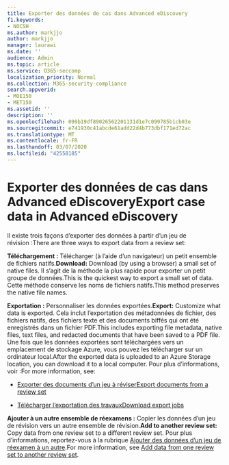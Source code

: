 ```yaml
---
title: Exporter des données de cas dans Advanced eDiscovery
f1.keywords:
- NOCSH
ms.author: markjjo
author: markjjo
manager: laurawi
ms.date: ''
audience: Admin
ms.topic: article
ms.service: O365-seccomp
localization_priority: Normal
ms.collection: M365-security-compliance
search.appverid:
- MOE150
- MET150
ms.assetid: ''
description: ''
ms.openlocfilehash: 099b19df89026562201131d1e7c099785b1cb03e
ms.sourcegitcommit: e741930c41abcde61add22d4b773dbf171ed72ac
ms.translationtype: MT
ms.contentlocale: fr-FR
ms.lasthandoff: 03/07/2020
ms.locfileid: "42558185"
---
```

# <a name="export-case-data-in-advanced-ediscovery"></a><span data-ttu-id="3e30c-102">Exporter des données de cas dans Advanced eDiscovery</span><span class="sxs-lookup"><span data-stu-id="3e30c-102">Export case data in Advanced eDiscovery</span></span>

<span data-ttu-id="3e30c-103">Il existe trois façons d’exporter des données à partir d’un jeu de révision :</span><span class="sxs-lookup"><span data-stu-id="3e30c-103">There are three ways to export data from a review set:</span></span>

<span data-ttu-id="3e30c-104">**Téléchargement :** Télécharger (à l’aide d’un navigateur) un petit ensemble de fichiers natifs.</span><span class="sxs-lookup"><span data-stu-id="3e30c-104">**Download:** Download (by using a browser) a small set of native files.</span></span> <span data-ttu-id="3e30c-105">Il s’agit de la méthode la plus rapide pour exporter un petit groupe de données.</span><span class="sxs-lookup"><span data-stu-id="3e30c-105">This is the quickest way to export a small set of data.</span></span> <span data-ttu-id="3e30c-106">Cette méthode conserve les noms de fichiers natifs.</span><span class="sxs-lookup"><span data-stu-id="3e30c-106">This method preserves the native file names.</span></span>

<span data-ttu-id="3e30c-107">**Exportation :** Personnaliser les données exportées.</span><span class="sxs-lookup"><span data-stu-id="3e30c-107">**Export:** Customize what data is exported.</span></span> <span data-ttu-id="3e30c-108">Cela inclut l’exportation des métadonnées de fichier, des fichiers natifs, des fichiers texte et des documents biffés qui ont été enregistrés dans un fichier PDF.</span><span class="sxs-lookup"><span data-stu-id="3e30c-108">This includes exporting file metadata, native files, text files, and redacted documents that have been saved to a PDF file.</span></span> <span data-ttu-id="3e30c-109">Une fois que les données exportées sont téléchargées vers un emplacement de stockage Azure, vous pouvez les télécharger sur un ordinateur local.</span><span class="sxs-lookup"><span data-stu-id="3e30c-109">After the exported data is uploaded to an Azure Storage location, you can download it to a local computer.</span></span> <span data-ttu-id="3e30c-110">Pour plus d’informations, voir :</span><span class="sxs-lookup"><span data-stu-id="3e30c-110">For more information, see:</span></span> 

   - [<span data-ttu-id="3e30c-111">Exporter des documents d’un jeu à réviser</span><span class="sxs-lookup"><span data-stu-id="3e30c-111">Export documents from a review set</span></span>](export-documents-from-review-set.md)

   - [<span data-ttu-id="3e30c-112">Télécharger l’exportation des travaux</span><span class="sxs-lookup"><span data-stu-id="3e30c-112">Download export jobs</span></span>](download-export-jobs.md)

<span data-ttu-id="3e30c-113">**Ajouter à un autre ensemble de réexamens :** Copier les données d’un jeu de révision vers un autre ensemble de révision.</span><span class="sxs-lookup"><span data-stu-id="3e30c-113">**Add to another review set:** Copy data from one review set to a different review set.</span></span> <span data-ttu-id="3e30c-114">Pour plus d’informations, reportez-vous à la rubrique [Ajouter des données d’un jeu de réexamen à un autre](add-data-to-review-set-from-another-review-set.md).</span><span class="sxs-lookup"><span data-stu-id="3e30c-114">For more information, see [Add data from one review set to another review set](add-data-to-review-set-from-another-review-set.md).</span></span> 
